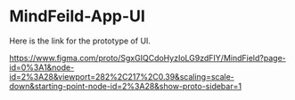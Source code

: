 # MindFeild-App-UI
Here is the link for the prototype of UI.

https://www.figma.com/proto/SgxGIQCdoHyzIoLG9zdFIY/MindField?page-id=0%3A1&node-id=2%3A28&viewport=282%2C217%2C0.39&scaling=scale-down&starting-point-node-id=2%3A28&show-proto-sidebar=1

